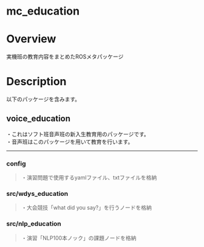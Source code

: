 # mc_education
# Overview
実機班の教育内容をまとめたROSメタパッケージ

# Description
以下のパッケージを含みます。

## voice_education
・これはソフト班音声班の新入生教育用のパッケージです。  
・音声班はこのパッケージを用いて教育を行います。

---

### config
>・演習問題で使用するyamlファイル、txtファイルを格納



### src/wdys_education
>・大会競技「what did you say?」を行うノードを格納

### src/nlp_education
>・演習「NLP100本ノック」の課題ノードを格納

